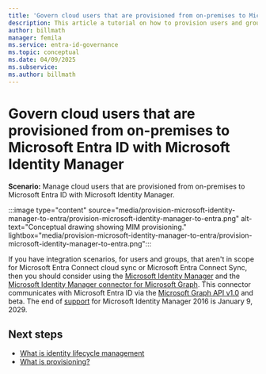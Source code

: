 ```yaml
---
title: 'Govern cloud users that are provisioned from on-premises to Microsoft Entra ID with Microsoft Identity Manager'
description: This article a tutorial on how to provision users and groups from on-premises to cloud using MIM.
author: billmath
manager: femila
ms.service: entra-id-governance
ms.topic: conceptual
ms.date: 04/09/2025
ms.subservice:
ms.author: billmath
---
```


# Govern cloud users that are provisioned from on-premises to Microsoft Entra ID with Microsoft Identity Manager

**Scenario:** Manage cloud users that are provisioned from on-premises to Microsoft Entra ID with Microsoft Identity Manager.

:::image type="content" source="media/provision-microsoft-identity-manager-to-entra/provision-microsoft-identity-manager-to-entra.png" alt-text="Conceptual drawing showing MIM provisioning." lightbox="media/provision-microsoft-identity-manager-to-entra/provision-microsoft-identity-manager-to-entra.png":::

If you have integration scenarios, for users and groups, that aren't in scope for Microsoft Entra Connect cloud sync or Microsoft Entra Connect Sync, then you should consider using the [Microsoft Identity Manager](/microsoft-identity-manager/microsoft-identity-manager-2016) and the [Microsoft Identity Manager connector for Microsoft Graph](/microsoft-identity-manager/microsoft-identity-manager-2016-connector-graph). This connector communicates with Microsoft Entra ID via the [Microsoft Graph API v1.0](/graph/overview) and beta. The end of [support](/microsoft-identity-manager/microsoft-identity-manager-2016#support-update-for-microsoft-entra-id-p1-or-p2-customers) for Microsoft Identity Manager 2016 is January 9, 2029.

## Next steps 
- [What is identity lifecycle management](~/id-governance/what-is-identity-lifecycle-management.md)
- [What is provisioning?](~/id-governance/what-is-provisioning.md)
